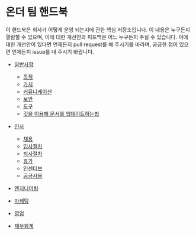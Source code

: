 # 온더 팀 핸드북
이 핸드북은 회사가 어떻게 운영 되는지에 관한 핵심 저장소입니다. 이 내용은 누구든지 열람할 수 있으며, 이에 대한 개선안과 피드백은 어느 누구든지 주실 수 있습니다. 이에 대한 개선안이 있다면 언제든지 pull request를 해 주시기를 바라며, 궁금한 점이 있으면 언제든지 issue를 내 주시기 바랍니다.


* [일반사항](./general/GENERAL.md#일반사항)
  * [목적](./general/GENERAL.md#목적)
  * [가치](./general/GENERAL.md#가치)
  * [커뮤니케이션](./general/GENERAL.md#커뮤니케이션)
  * [보안](./general/GENERAL.md#보안)
  * [도구](./general/GENERAL.md#도구)
  * [깃을 이용해 문서를 업데이트하는법](./general/GENERAL.md#깃을-이용해-문서를-업데이트하는법)

* [인사]()
  * [채용]()
  * [입사절차]()
  * [퇴사절차]()
  * [휴가]()
  * [인센티브]()
  * [공금사용]()

* [엔지니어링]()

* [마케팅]()

* [영업]()

* [재무회계]()

